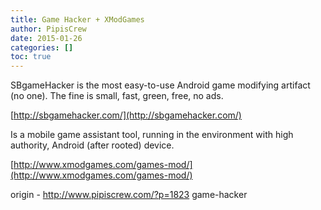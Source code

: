 ```yaml
---
title: Game Hacker + XModGames
author: PipisCrew
date: 2015-01-26
categories: []
toc: true
---
```


SBgameHacker is the most easy-to-use Android game modifying artifact (no one). The fine is small, fast, green, free, no ads.

[http://sbgamehacker.com/](http://sbgamehacker.com/)

Is a mobile game assistant tool, running in the environment with high authority, Android (after rooted) device.

[http://www.xmodgames.com/games-mod/](http://www.xmodgames.com/games-mod/)

origin - http://www.pipiscrew.com/?p=1823 game-hacker